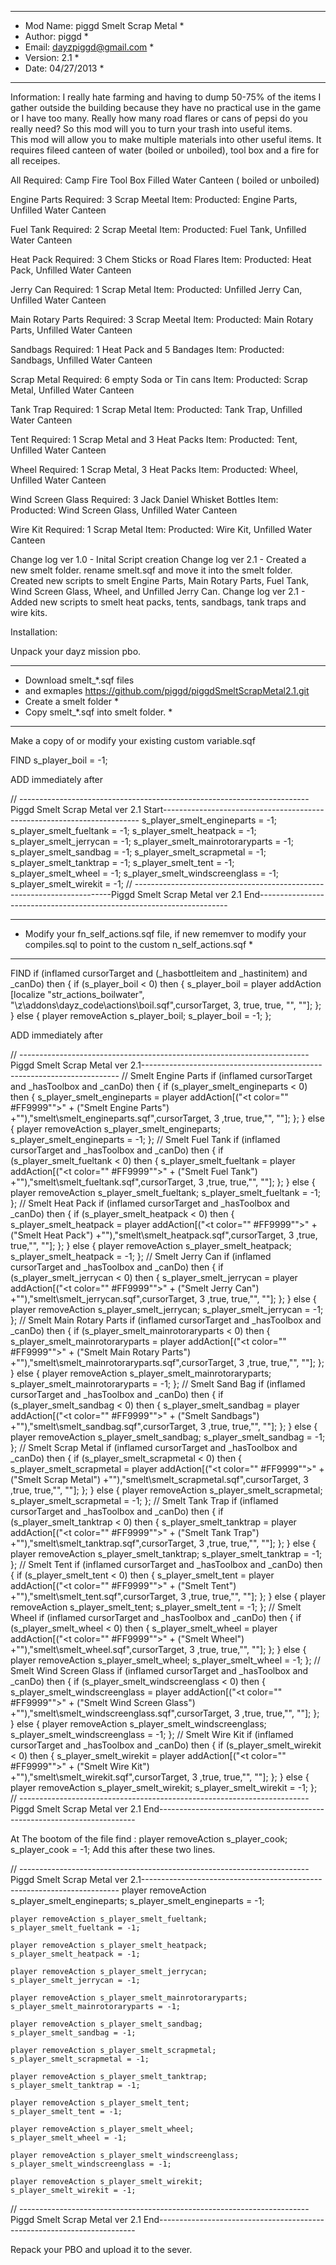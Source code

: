 *****************************************
* Mod Name:  piggd Smelt Scrap Metal    *
* Author: piggd							*
* Email: dayzpiggd@gmail.com			*
* Version: 2.1							*
* Date:	04/27/2013						*
*****************************************

Information:
I really hate farming and having to dump 50-75% of the items I gather outside the building because they have no practical use in the game or I have too many. 
Really how many road flares or cans of pepsi do you really need?  So this mod will you to turn your trash into useful items.  
This mod will allow you to make multiple materials into other useful items.  It requires fileed canteen of water (boiled or unboiled), tool box and a fire for all receipes.

All Required:
Camp Fire
Tool Box
Filled Water Canteen ( boiled or unboiled)

Engine Parts
Required: 3 Scrap Meetal
Item: Producted: Engine Parts, Unfilled Water Canteen

Fuel Tank
Required: 2 Scrap Meetal
Item: Producted: Fuel Tank, Unfilled Water Canteen

Heat Pack
Required: 3 Chem Sticks or Road Flares
Item: Producted: Heat Pack, Unfilled Water Canteen

Jerry Can
Required: 1 Scrap Metal
Item: Producted: Unfilled Jerry Can, Unfilled Water Canteen

Main Rotary Parts
Required: 3 Scrap Meetal
Item: Producted: Main Rotary Parts, Unfilled Water Canteen

Sandbags
Required: 1 Heat Pack and 5 Bandages
Item: Producted: Sandbags, Unfilled Water Canteen

Scrap Metal
Required: 6 empty Soda or Tin cans
Item: Producted: Scrap Metal, Unfilled Water Canteen

Tank Trap
Required: 1 Scrap Metal
Item: Producted: Tank Trap, Unfilled Water Canteen

Tent
Required: 1 Scrap Metal and 3 Heat Packs
Item: Producted: Tent, Unfilled Water Canteen

Wheel
Required: 1 Scrap Metal, 3 Heat Packs
Item: Producted: Wheel, Unfilled Water Canteen

Wind Screen Glass
Required: 3 Jack Daniel Whisket Bottles
Item: Producted: Wind Screen Glass, Unfilled Water Canteen

Wire Kit
Required: 1 Scrap Metal
Item: Producted: Wire Kit, Unfilled Water Canteen

Change log ver 1.0 - Inital Script creation
Change log ver 2.1 - Created a new smelt folder.  rename smelt.sqf and move it into the smelt folder.  Created new scripts to smelt Engine Parts, Main Rotary Parts,  Fuel Tank, 
	Wind Screen Glass, Wheel, and Unfilled Jerry Can.
Change log ver 2.1 - Added new scripts to smelt heat packs, tents, sandbags, tank traps and wire kits.

Installation:

Unpack your dayz mission pbo.

*****************************************

* Download smelt_*.sqf files 
*  and exmaples https://github.com/piggd/piggdSmeltScrapMetal2.1.git
* Create a smelt folder *
* Copy smelt_*.sqf into smelt folder. *
*****************************************

Make a copy of or modify your existing custom variable.sqf

FIND
	s_player_boil =			-1;

ADD immediately after

// ------------------------------------------------------------------------Piggd Smelt Scrap Metal ver 2.1 Start------------------------------------------------------------------------
	s_player_smelt_engineparts =		-1;
	s_player_smelt_fueltank =			-1;	
	s_player_smelt_heatpack =			-1;	
	s_player_smelt_jerrycan =			-1;	
	s_player_smelt_mainrotoraryparts =	-1;
	s_player_smelt_sandbag =			-1;	
	s_player_smelt_scrapmetal =			-1;	
	s_player_smelt_tanktrap =			-1;	
	s_player_smelt_tent =				-1;	
	s_player_smelt_wheel =				-1;	
	s_player_smelt_windscreenglass =	-1;
	s_player_smelt_wirekit =			-1;	
// ------------------------------------------------------------------------Piggd Smelt Scrap Metal ver 2.1 End----------------------------------------------------------------------

*******************************************************************************************************************************
* Modify your fn_self_actions.sqf file, if new rememver to modify your compiles.sql to point to the custom n_self_actions.sqf *
*******************************************************************************************************************************

FIND
	if (inflamed cursorTarget and (_hasbottleitem and _hastinitem) and _canDo) then {
		if (s_player_boil < 0) then {
			s_player_boil = player addAction [localize "str_actions_boilwater", "\z\addons\dayz_code\actions\boil.sqf",cursorTarget, 3, true, true, "", ""];
		};
	} else {
		player removeAction s_player_boil;
		s_player_boil = -1;
	};

ADD immediately after

// ------------------------------------------------------------------------Piggd Smelt Scrap Metal ver 2.1------------------------------------------------------------------------
	// Smelt Engine Parts
	if (inflamed cursorTarget and _hasToolbox and _canDo) then {
		if (s_player_smelt_engineparts < 0) then {
			s_player_smelt_engineparts = player addAction[("<t color=""	#FF9999"">" + ("Smelt Engine Parts") +"</t>"),"smelt\smelt_engineparts.sqf",cursorTarget, 3 ,true, true,"", ""];
		};
	} else {
		player removeAction s_player_smelt_engineparts;
		s_player_smelt_engineparts = -1;
	};
	// Smelt Fuel Tank
	if (inflamed cursorTarget and _hasToolbox and _canDo) then {
		if (s_player_smelt_fueltank < 0) then {
			s_player_smelt_fueltank = player addAction[("<t color=""	#FF9999"">" + ("Smelt Fuel Tank") +"</t>"),"smelt\smelt_fueltank.sqf",cursorTarget, 3 ,true, true,"", ""];
		};
	} else {
		player removeAction s_player_smelt_fueltank;
		s_player_smelt_fueltank = -1;
	};
	// Smelt Heat Pack
	if (inflamed cursorTarget and _hasToolbox and _canDo) then {
		if (s_player_smelt_heatpack < 0) then {
			s_player_smelt_heatpack = player addAction[("<t color=""	#FF9999"">" + ("Smelt Heat Pack") +"</t>"),"smelt\smelt_heatpack.sqf",cursorTarget, 3 ,true, true,"", ""];
		};
	} else {
		player removeAction s_player_smelt_heatpack;
		s_player_smelt_heatpack = -1;
	};
	// Smelt Jerry Can
	if (inflamed cursorTarget and _hasToolbox and _canDo) then {
		if (s_player_smelt_jerrycan < 0) then {
			s_player_smelt_jerrycan = player addAction[("<t color=""	#FF9999"">" + ("Smelt Jerry Can") +"</t>"),"smelt\smelt_jerrycan.sqf",cursorTarget, 3 ,true, true,"", ""];
		};
	} else {
		player removeAction s_player_smelt_jerrycan;
		s_player_smelt_jerrycan = -1;
	};
	// Smelt Main Rotary Parts
	if (inflamed cursorTarget and _hasToolbox and _canDo) then {
		if (s_player_smelt_mainrotoraryparts < 0) then {
			s_player_smelt_mainrotoraryparts = player addAction[("<t color=""	#FF9999"">" + ("Smelt Main Rotary Parts") +"</t>"),"smelt\smelt_mainrotoraryparts.sqf",cursorTarget, 3 ,true, true,"", ""];
		};
	} else {
		player removeAction s_player_smelt_mainrotoraryparts;
		s_player_smelt_mainrotoraryparts = -1;
	};
	// Smelt Sand Bag
	if (inflamed cursorTarget and _hasToolbox and _canDo) then {
		if (s_player_smelt_sandbag < 0) then {
			s_player_smelt_sandbag = player addAction[("<t color=""	#FF9999"">" + ("Smelt Sandbags") +"</t>"),"smelt\smelt_sandbag.sqf",cursorTarget, 3 ,true, true,"", ""];
		};
	} else {
		player removeAction s_player_smelt_sandbag;
		s_player_smelt_sandbag = -1;
	};
	// Smelt Scrap Metal
	if (inflamed cursorTarget and _hasToolbox and _canDo) then {
		if (s_player_smelt_scrapmetal < 0) then {
			s_player_smelt_scrapmetal = player addAction[("<t color=""	#FF9999"">" + ("Smelt Scrap Metal") +"</t>"),"smelt\smelt_scrapmetal.sqf",cursorTarget, 3 ,true, true,"", ""];
		};
	} else {
		player removeAction s_player_smelt_scrapmetal;
		s_player_smelt_scrapmetal = -1;
	};
	// Smelt Tank Trap
	if (inflamed cursorTarget and _hasToolbox and _canDo) then {
		if (s_player_smelt_tanktrap < 0) then {
			s_player_smelt_tanktrap = player addAction[("<t color=""	#FF9999"">" + ("Smelt Tank Trap") +"</t>"),"smelt\smelt_tanktrap.sqf",cursorTarget, 3 ,true, true,"", ""];
		};
	} else {
		player removeAction s_player_smelt_tanktrap;
		s_player_smelt_tanktrap = -1;
	};
	// Smelt Tent
	if (inflamed cursorTarget and _hasToolbox and _canDo) then {
		if (s_player_smelt_tent < 0) then {
			s_player_smelt_tent = player addAction[("<t color=""	#FF9999"">" + ("Smelt Tent") +"</t>"),"smelt\smelt_tent.sqf",cursorTarget, 3 ,true, true,"", ""];
		};
	} else {
		player removeAction s_player_smelt_tent;
		s_player_smelt_tent = -1;
	};
	// Smelt Wheel
	if (inflamed cursorTarget and _hasToolbox and _canDo) then {
		if (s_player_smelt_wheel < 0) then {
			s_player_smelt_wheel = player addAction[("<t color=""	#FF9999"">" + ("Smelt Wheel") +"</t>"),"smelt\smelt_wheel.sqf",cursorTarget, 3 ,true, true,"", ""];
		};
	} else {
		player removeAction s_player_smelt_wheel;
		s_player_smelt_wheel = -1;
	};
	// Smelt Wind Screen Glass
	if (inflamed cursorTarget and _hasToolbox and _canDo) then {
		if (s_player_smelt_windscreenglass < 0) then {
			s_player_smelt_windscreenglass = player addAction[("<t color=""	#FF9999"">" + ("Smelt Wind Screen Glass") +"</t>"),"smelt\smelt_windscreenglass.sqf",cursorTarget, 3 ,true, true,"", ""];
		};
	} else {
		player removeAction s_player_smelt_windscreenglass;
		s_player_smelt_windscreenglass = -1;
	};
	// Smelt Wire Kit
	if (inflamed cursorTarget and _hasToolbox and _canDo) then {
		if (s_player_smelt_wirekit < 0) then {
			s_player_smelt_wirekit = player addAction[("<t color=""	#FF9999"">" + ("Smelt Wire Kit") +"</t>"),"smelt\smelt_wirekit.sqf",cursorTarget, 3 ,true, true,"", ""];
		};
	} else {
		player removeAction s_player_smelt_wirekit;
		s_player_smelt_wirekit = -1;
	};
// ------------------------------------------------------------------------Piggd Smelt Scrap Metal ver 2.1 End------------------------------------------------------------------------
	
At The bootom of the file find :
	player removeAction s_player_cook;
	s_player_cook = -1;
Add this after these two lines.

// ------------------------------------------------------------------------Piggd Smelt Scrap Metal ver 2.1------------------------------------------------------------------------
	player removeAction s_player_smelt_engineparts;
	s_player_smelt_engineparts = -1;

	player removeAction s_player_smelt_fueltank;
	s_player_smelt_fueltank = -1;

	player removeAction s_player_smelt_heatpack;
	s_player_smelt_heatpack = -1;

	player removeAction s_player_smelt_jerrycan;
	s_player_smelt_jerrycan = -1;

	player removeAction s_player_smelt_mainrotoraryparts;
	s_player_smelt_mainrotoraryparts = -1;

	player removeAction s_player_smelt_sandbag;
	s_player_smelt_sandbag = -1;

	player removeAction s_player_smelt_scrapmetal;
	s_player_smelt_scrapmetal = -1;

	player removeAction s_player_smelt_tanktrap;
	s_player_smelt_tanktrap = -1;

	player removeAction s_player_smelt_tent;
	s_player_smelt_tent = -1;

	player removeAction s_player_smelt_wheel;
	s_player_smelt_wheel = -1;

	player removeAction s_player_smelt_windscreenglass;
	s_player_smelt_windscreenglass = -1;

	player removeAction s_player_smelt_wirekit;
	s_player_smelt_wirekit = -1;
// ------------------------------------------------------------------------Piggd Smelt Scrap Metal ver 2.1 End------------------------------------------------------------------------


Repack your PBO and upload it to the sever.
